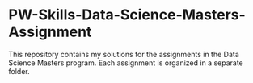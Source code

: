# PW-Skills-Data-Science-Masters-Assignment

This repository contains my solutions for the assignments in the Data Science Masters program. Each assignment is organized in a separate folder.
